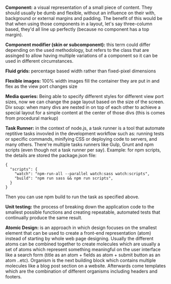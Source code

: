 **Component:** a visual representation of a small piece of content. They should usually be dumb and flexible, without an influence on their with, background or external margins and padding. The benefit of this would be that when using those components in a layout, let's say three-column based, they'd all line up perfectly (because no component has a top margin).

**Component modifier (skin or subcomponent):** this term could differ depending on the used methodology, but refers to the class that are assinged to allow having multiple variations of a component so it can be used in different circumstances.

**Fluid grids:** percentage based width rather than fixed-pixel dimensions

**Flexible images:** 100% width images fill the container they are put in and flex as the view port changes size

**Media queries:** Being able to specify different styles for different view port sizes, now we can change the page layout based on the size of the screen.
Div soup: when many divs are nested in on top of each other to achieve a special layout for a simple content at the center of those divs (this is comes from procedural markup)

**Task Runner:** in the context of node.js, a task runner is a tool that automate reptitive tasks invovled in the development workflow such as: running tests or specific commands, minifying CSS or deploying code to servers, and many others.
There're multiple tasks runners like Gulp, Grunt and npm scripts (even though not a task runner per say).
Example: for npm scripts, the details are stored the package.json file:
```
{
  "scripts": {
    "watch": "npm-run-all --parallel watch:sass watch:scripts",
    "build": "npm run sass && npm run scripts",
  }
}
```
Then you can use npm build to run the task as specified above.

**Unit testing:** the process of breaking down the application code to the smallest possible functions and creating repeatable, automated tests that continually produce the same result.

**Atomic Design:** is an approach in which design focuses on the smallest element that can be used to create a front-end representation (atom) instead of starting by whole web page designing. Usually the different atoms can be combined together to create molecules which are usually a set of atoms which represent something meaningful on the user interface like a search form (title as an atom + fields as atom + submit button as an atom ..etc). Organism is the next building block which contains multiple molecules like a blog post section on a website. Afterwards come templates which are the combination of different organisms including headers and footers.